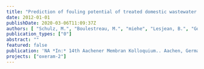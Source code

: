 ```yaml
---
title: "Prediction of fouling potential of treated domestic wastewater by on-line submicron particle analysis."
date: 2012-01-01
publishDate: 2020-03-06T11:09:37Z
authors: [ "Schulz, M.", "Boulestreau, M.", "miehe", "Lesjean, B.", "Godehardt, M.", "Ernst, M.", "Jekel, M." ]
publication_types: ["0"]
abstract: ""
featured: false
publication: 'NA *In:* 14th Aachener Membran Kolloquium.. Aachen, Germany. 7-8 November 2012'
projects: ["oxeram-2"]
---
```


